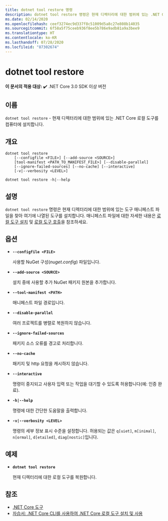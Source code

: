 ```yaml
---
title: dotnet tool restore 명령
description: dotnet tool restore 명령은 현재 디렉터리에 대한 범위에 있는 .NET Core 로컬 도구를 컴퓨터에 설치합니다.
ms.date: 02/14/2020
ms.openlocfilehash: ceef3274ec9d337f8c51009d5a8c27e808b14035
ms.sourcegitcommit: 6f58a5f75ceeb936f8ee5b786e9adb81a9a3bee9
ms.translationtype: HT
ms.contentlocale: ko-KR
ms.lasthandoff: 07/28/2020
ms.locfileid: "87302674"
---
```

# <a name="dotnet-tool-restore"></a>dotnet tool restore

**이 문서의 적용 대상:**  ✔️ .NET Core 3.0 SDK 이상 버전

## <a name="name"></a>이름

`dotnet tool restore` - 현재 디렉터리에 대한 범위에 있는 .NET Core 로컬 도구를 컴퓨터에 설치합니다.

## <a name="synopsis"></a>개요

```dotnetcli
dotnet tool restore
    [--configfile <FILE>] [--add-source <SOURCE>]
    [tool-manifest <PATH_TO_MANIFEST_FILE>] [--disable-parallel]
    [--ignore-failed-sources] [--no-cache] [--interactive]
    [-v|--verbosity <LEVEL>]

dotnet tool restore -h|--help
```

## <a name="description"></a>설명

`dotnet tool restore` 명령은 현재 디렉터리에 대한 범위에 있는 도구 매니페스트 파일을 찾아 여기에 나열된 도구를 설치합니다. 매니페스트 파일에 대한 자세한 내용은 [로컬 도구 설치](global-tools.md#install-a-local-tool) 및 [로컬 도구 호출](global-tools.md#invoke-a-local-tool)을 참조하세요.

## <a name="options"></a>옵션

- **`--configfile <FILE>`**

  사용할 NuGet 구성(*nuget.config*) 파일입니다.

- **`--add-source <SOURCE>`**

  설치 중에 사용할 추가 NuGet 패키지 원본을 추가합니다.

- **`--tool-manifest <PATH>`**

  매니페스트 파일 경로입니다.

- **`--disable-parallel`**

  여러 프로젝트를 병렬로 복원하지 않습니다.

- **`--ignore-failed-sources`**

  패키지 소스 오류를 경고로 처리합니다.

- **`--no-cache`**

  패키지 및 http 요청을 캐시하지 않습니다.

- **`--interactive`**

  명령이 중지되고 사용자 입력 또는 작업을 대기할 수 있도록 허용합니다(예: 인증 완료).

- **`-h|--help`**

  명령에 대한 간단한 도움말을 출력합니다.

- **`-v|--verbosity <LEVEL>`**

  명령의 세부 정보 표시 수준을 설정합니다. 허용되는 값은 `q[uiet]`, `m[inimal]`, `n[ormal]`, `d[etailed]`, `diag[nostic]`입니다.

## <a name="example"></a>예제

- **`dotnet tool restore`**

  현재 디렉터리에 대한 로컬 도구를 복원합니다.

## <a name="see-also"></a>참조

- [.NET Core 도구](global-tools.md)
- [자습서: .NET Core CLI를 사용하여 .NET Core 로컬 도구 설치 및 사용](local-tools-how-to-use.md)
